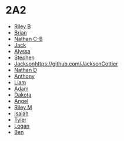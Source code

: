 # 2A2

* [Riley B]()
* [Brian]()
* [Nathan C-B]()
* [Jack]()
* [Alyssa]()
* [Stephen]()
* [Jackson]()https://github.com/JacksonCottier
* [Nathan D]()
* [Anthony]()
* [Liam]()
* [Adam]()
* [Dakota]()
* [Angel]()
* [Riley M]()
* [Isaiah]()
* [Tyler]()
* [Logan]()
* [Ben]()
